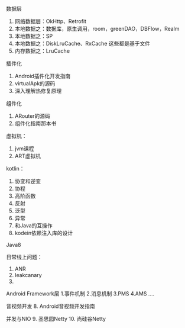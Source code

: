 数据层
1. 网络数据层：OkHttp、Retrofit
2. 本地数据之：数据库，原生调用，room，greenDAO，DBFlow，Realm
3. 本地数据之：SP
4. 本地数据之：DiskLruCache、RxCache  这些都是基于文件
5. 内存数据之：LruCache

插件化
1. Android插件化开发指南
2. virtualApk的源码
3. 深入理解热修复原理

组件化
1. ARouter的源码
2. 组件化指南那本书

虚拟机：
1. jvm课程
2. ART虚拟机

kotlin：
1. 协变和逆变
2. 协程
3. 高阶函数
4. 反射
5. 泛型
6. 异常
7. 和Java的互操作
8. kodein依赖注入库的设计

Java8


日常线上问题：
1. ANR
2. leakcanary
3. 



Android Framework层
1.事件机制
2.消息机制
3.PMS
4.AMS
....

音视频开发
8. Android音视频开发指南

并发与NIO
9. 圣思园Netty
10. 尚硅谷Netty
<!--stackedit_data:
eyJoaXN0b3J5IjpbNTk5NTA5NTgzLDE4MDIxMDQzMTMsLTEyMD
EwMTA3OTMsLTUxNDIxNjAzMV19
-->